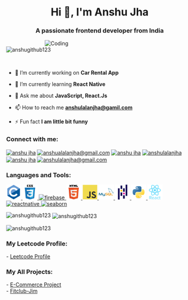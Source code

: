 <h1 align="center">Hi 👋, I'm Anshu Jha</h1>
<h3 align="center">A passionate frontend developer from India</h3>
<img align="right" alt="Coding" width="400" src="https://cdn.dribbble.com/users/1162077/screenshots/3848914/programmer.gif">
<p align="left"> <img src="https://komarev.com/ghpvc/?username=anshugithub123&label=Profile%20views&color=0e75b6&style=flat" alt="anshugithub123" /> </p>

<p align="left"> <a href="https://twitter.com/" target="blank"><img src="https://img.shields.io/twitter/follow/?logo=twitter&style=for-the-badge" alt="" /></a> </p>

- 🔭 I’m currently working on **Car Rental App**

- 🌱 I’m currently learning **React Native**

- 💬 Ask me about **JavaScript, React.Js**

- 📫 How to reach me **anshulalanjha@gamil.com**

- ⚡ Fun fact **I am little bit funny**
  

<h3 align="left">Connect with me:</h3>
<p align="left">
<a href="[https://linkedin.com/in/anshu jha](https://www.linkedin.com/in/anshu-jha-7660ba232/)" target="blank"><img align="center" src="https://raw.githubusercontent.com/rahuldkjain/github-profile-readme-generator/master/src/images/icons/Social/linked-in-alt.svg" alt="anshu jha" height="30" width="40" /></a>
<a href="https://stackoverflow.com/users/anshualalanjha@gmail.com" target="blank"><img align="center" src="https://raw.githubusercontent.com/rahuldkjain/github-profile-readme-generator/master/src/images/icons/Social/stack-overflow.svg" alt="anshualalanjha@gmail.com" height="30" width="40" /></a>
<a href="https://fb.com/anshu jha" target="blank"><img align="center" src="https://raw.githubusercontent.com/rahuldkjain/github-profile-readme-generator/master/src/images/icons/Social/facebook.svg" alt="anshu jha" height="30" width="40" /></a>
<a href="https://instagram.com/anshulalanjha" target="blank"><img align="center" src="https://raw.githubusercontent.com/rahuldkjain/github-profile-readme-generator/master/src/images/icons/Social/instagram.svg" alt="anshulalanjha" height="30" width="40" /></a>
<a href="https://www.youtube.com/c/anshu jha" target="blank"><img align="center" src="https://raw.githubusercontent.com/rahuldkjain/github-profile-readme-generator/master/src/images/icons/Social/youtube.svg" alt="anshu jha" height="30" width="40" /></a>
<a href="https://auth.geeksforgeeks.org/user/anshulalanjha@gmail.com" target="blank"><img align="center" src="https://raw.githubusercontent.com/rahuldkjain/github-profile-readme-generator/master/src/images/icons/Social/geeks-for-geeks.svg" alt="anshulalanjha@gmail.com" height="30" width="40" /></a>
</p>

<h3 align="left">Languages and Tools:</h3>
<p align="left"> <a href="https://www.cprogramming.com/" target="_blank" rel="noreferrer"> <img src="https://raw.githubusercontent.com/devicons/devicon/master/icons/c/c-original.svg" alt="c" width="40" height="40"/> </a> <a href="https://www.w3schools.com/css/" target="_blank" rel="noreferrer"> <img src="https://raw.githubusercontent.com/devicons/devicon/master/icons/css3/css3-original-wordmark.svg" alt="css3" width="40" height="40"/> </a> <a href="https://firebase.google.com/" target="_blank" rel="noreferrer"> <img src="https://www.vectorlogo.zone/logos/firebase/firebase-icon.svg" alt="firebase" width="40" height="40"/> </a> <a href="https://www.w3.org/html/" target="_blank" rel="noreferrer"> <img src="https://raw.githubusercontent.com/devicons/devicon/master/icons/html5/html5-original-wordmark.svg" alt="html5" width="40" height="40"/> </a> <a href="https://developer.mozilla.org/en-US/docs/Web/JavaScript" target="_blank" rel="noreferrer"> <img src="https://raw.githubusercontent.com/devicons/devicon/master/icons/javascript/javascript-original.svg" alt="javascript" width="40" height="40"/> </a> <a href="https://www.mysql.com/" target="_blank" rel="noreferrer"> <img src="https://raw.githubusercontent.com/devicons/devicon/master/icons/mysql/mysql-original-wordmark.svg" alt="mysql" width="40" height="40"/> </a> <a href="https://pandas.pydata.org/" target="_blank" rel="noreferrer"> <img src="https://raw.githubusercontent.com/devicons/devicon/2ae2a900d2f041da66e950e4d48052658d850630/icons/pandas/pandas-original.svg" alt="pandas" width="40" height="40"/> </a> <a href="https://www.python.org" target="_blank" rel="noreferrer"> <img src="https://raw.githubusercontent.com/devicons/devicon/master/icons/python/python-original.svg" alt="python" width="40" height="40"/> </a> <a href="https://reactjs.org/" target="_blank" rel="noreferrer"> <img src="https://raw.githubusercontent.com/devicons/devicon/master/icons/react/react-original-wordmark.svg" alt="react" width="40" height="40"/> </a> <a href="https://reactnative.dev/" target="_blank" rel="noreferrer"> <img src="https://reactnative.dev/img/header_logo.svg" alt="reactnative" width="40" height="40"/> </a> <a href="https://seaborn.pydata.org/" target="_blank" rel="noreferrer"> <img src="https://seaborn.pydata.org/_images/logo-mark-lightbg.svg" alt="seaborn" width="40" height="40"/> </a> </p>

<p><img align="left" src="https://github-readme-stats.vercel.app/api/top-langs?username=anshugithub123&show_icons=true&locale=en&layout=compact" alt="anshugithub123" /></p>

<p>&nbsp;<img align="center" src="https://github-readme-stats.vercel.app/api?username=anshugithub123&show_icons=true&locale=en" alt="anshugithub123" /></p>

<p><img align="center" src="https://github-readme-streak-stats.herokuapp.com/?user=anshugithub123&" alt="anshugithub123" /></p>

<h3 align="left">My Leetcode Profile:</h3>
- <a href="https://leetcode.com/anshujha99/">Leetcode Profile</a> <br />

 <h3 align="left">My All Projects:</h3>
- <a href="https://abrcloth.netlify.app/">E-Commerce Project</a> <br />
- <a href="https://fitclub-jim.netlify.app/">Fitclub-Jim</a>


